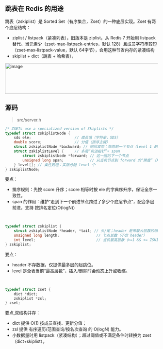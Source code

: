 ## 跳表在 Redis 的用途
跳表（zskiplist）是 Sorted Set（有序集合，Zset）的一种底层实现。Zset 有两个底层结构：
- ziplist / listpack（紧凑列表），旧版本是 ziplist，从 Redis 7 开始用 listpack 替代。当元素少（zset-max-listpack-entries，默认 128）且成员字符串较短（zset-max-listpack-value，默认 64字节），会用这种节省内存的紧凑结构
- skiplist + dict（跳表 + 哈希表），


<img width="1074" height="101" alt="image" src="https://github.com/user-attachments/assets/deba09c4-5bac-4381-9003-753643dfc4e4" />


## 源码
> src/server.h
```c
/* ZSETs use a specialized version of Skiplists */
typedef struct zskiplistNode {
    sds ele;                    // 成员值（字符串，SDS）
    double score;               // 分值（排序主键）
    struct zskiplistNode *backward; // 同层双向：指向前一个节点（level 1 的后退指针）
    struct zskiplistLevel {     // 多层“前进指针”+ span
        struct zskiplistNode *forward; // 这一层的下一个节点
        unsigned long span;            // 从当前节点到 forward 的“跨度”（用于 O(logN) 计 rank）
    } level[]; // 柔性数组：实际分配 level 个
} zskiplistNode;
```
要点：
- 排序规则：先按 score 升序；score 相等时按 ele 的字典序升序，保证全序一致性。
- span 的作用：维护“走到下一个前进节点跨过了多少个底层节点”，配合多层前进，支持 按排名定位(O(logN))
<br>

```c
typedef struct zskiplist {
    struct zskiplistNode *header, *tail; // 头/尾；header 是带最大层数的哨兵
    unsigned long length;                 // 节点总数（不含 header）
    int level;                            // 当前最高层数（>=1 && <= ZSKIPLIST_MAXLEVEL）
} zskiplist;
```
要点：
- header 不存数据，仅提供最多层的起跳位。
- level 是全表当前“最高层数”，插入/删除时会动态上升或收缩。
<br>

```c
typedef struct zset {
    dict *dict;
    zskiplist *zsl;
} zset;
```
要点,双结构并存：
- dict 提供 O(1) 按成员查找、更新分值；
- zsl 提供 有序遍历/范围查询/按名次查询 的 O(logN) 能力。
- 小数据量时用 listpack（紧凑结构）；超过阈值或不满足条件时转换为 zset（dict+skiplist）。
